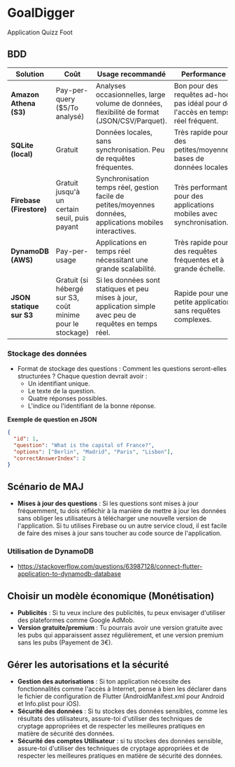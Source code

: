 # GoalDigger
Application Quizz Foot

## BDD

| **Solution**               | **Coût**                                                  | **Usage recommandé**                                                                                       | **Performance**                                                                 |
|----------------------------|-----------------------------------------------------------|------------------------------------------------------------------------------------------------------------|---------------------------------------------------------------------------------|
| **Amazon Athena (S3)**     | Pay-per-query ($5/To analysé)                             | Analyses occasionnelles, large volume de données, flexibilité de format (JSON/CSV/Parquet).                | Bon pour des requêtes ad-hoc, pas idéal pour de l'accès en temps réel fréquent. |
| **SQLite (local)**         | Gratuit                                                   | Données locales, sans synchronisation. Peu de requêtes fréquentes.                                         | Très rapide pour des petites/moyennes bases de données locales.                 |
| **Firebase (Firestore)**   | Gratuit jusqu'à un certain seuil, puis payant             | Synchronisation temps réel, gestion facile de petites/moyennes données, applications mobiles interactives. | Très performant pour des applications mobiles avec synchronisation.             |
| **DynamoDB (AWS)**         | Pay-per-usage                                             | Applications en temps réel nécessitant une grande scalabilité.                                             | Très rapide pour des requêtes fréquentes et à grande échelle.                   |
| **JSON statique sur S3**   | Gratuit (si hébergé sur S3, coût minime pour le stockage) | Si les données sont statiques et peu mises à jour, application simple avec peu de requêtes en temps réel.  | Rapide pour une petite application sans requêtes complexes.                     |

### Stockage des données

- Format de stockage des questions : Comment les questions seront-elles structurées ? Chaque question devrait avoir :
   - Un identifiant unique.
   - Le texte de la question.
   - Quatre réponses possibles.
   - L'indice ou l'identifiant de la bonne réponse.

**Exemple de question en JSON**
```json
{
  "id": 1,
  "question": "What is the capital of France?",
  "options": ["Berlin", "Madrid", "Paris", "Lisbon"],
  "correctAnswerIndex": 2
}
```

## Scénario de MAJ

- **Mises à jour des questions** : Si les questions sont mises à jour fréquemment, tu dois réfléchir à la manière de mettre à jour les données sans obliger les utilisateurs à télécharger une nouvelle version de l'application. Si tu utilises Firebase ou un autre service cloud, il est facile de faire des mises à jour sans toucher au code source de l'application.

### Utilisation de DynamoDB 

- https://stackoverflow.com/questions/63987128/connect-flutter-application-to-dynamodb-database

## Choisir un modèle économique (Monétisation)

- **Publicités** : Si tu veux inclure des publicités, tu peux envisager d'utiliser des plateformes comme Google AdMob.
- **Version gratuite/premium** : Tu pourrais avoir une version gratuite avec les pubs qui apparaissent assez régulièrement, et une version premium sans les pubs (Payement de 3€).



## Gérer les autorisations et la sécurité
- **Gestion des autorisations** : Si ton application nécessite des fonctionnalités comme l'accès à Internet, pense à bien les déclarer dans le fichier de configuration de Flutter (AndroidManifest.xml pour Android et Info.plist pour iOS).
- **Sécurité des données** : Si tu stockes des données sensibles, comme les résultats des utilisateurs, assure-toi d'utiliser des techniques de cryptage appropriées et de respecter les meilleures pratiques en matière de sécurité des données.
- **Sécurité des comptes Utilisateur** : si tu stockes des données sensible, assure-toi d'utiliser des techniques de cryptage appropriées et de respecter les meilleures pratiques en matière de sécurité des données.
